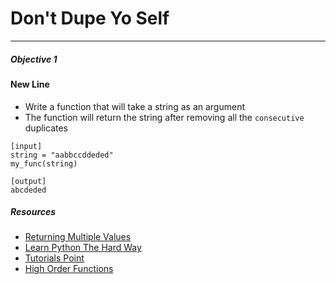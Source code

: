 # Don't Dupe Yo Self
---

##### Objective 1
#### New Line

* Write a function that will take a string as an argument
* The function will return the string after removing all the `consecutive` duplicates

```
[input]
string = "aabbccddeded"
my_func(string)

[output]
abcdeded
```

##### Resources

* [Returning Multiple Values](https://www.safaribooksonline.com/library/view/python-cookbook-3rd/9781449357337/ch07s04.html)
* [Learn Python The Hard Way](http://learnpythonthehardway.org/book/ex21.html)
* [Tutorials Point](http://www.tutorialspoint.com/python/python_functions.htm)
* [High Order Functions](http://effbot.org/pyfaq/how-do-you-make-a-higher-order-function-in-python.htm)
